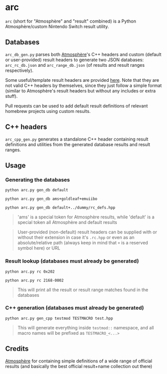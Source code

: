 # arc

`arc` (short for "Atmosphère" and "result" combined) is a Python Atmosphère/custom Nintendo Switch result utility.

## Databases

`arc_db_gen.py` parses both [Atmosphère](https://github.com/Atmosphere-NX/Atmosphere)'s C++ headers and custom (default or user-provided) result headers to generate two JSON databases: `arc_rc_db.json` and `arc_range_db.json` (of results and result ranges respectively).

Some useful/template result headers are provided [here](default_rc_hpps). Note that they are not valid C++ headers by themselves, since they just follow a simple format (similar to Atmosphère's result headers but without any includes or extra stuff).

Pull requests can be used to add default result definitions of relevant homebrew projects using custom results.

## C++ headers

`arc_cpp_gen.py` generates a standalone C++ header containing result definitions and utilities from the generated database results and result ranges.

## Usage

### Generating the databases

`python arc.py gen_db default`

`python arc.py gen_db ams+goldleaf+emuiibo`

`python arc.py gen_db default+../dummy/rc_defs.hpp`

> 'ams' is a special token for Atmosphère results, while 'default' is a special token all Atmosphère and default results

> User-provided (non-default) result headers can be supplied with or without their extension in case it's `.rc.hpp` or even as an absolute/relative path (always keep in mind that `+` is a reserved symbol here) or URL

### Result lookup (databases must already be generated)

`python arc.py rc 0x202`

`python arc.py rc 2168-0002`

> This will print all the result or result range matches found in the databases

### C++ generation (databases must already be generated)

`python arc.py gen_cpp testmod TESTMACRO test.hpp`

> This will generate everything inside `testmod::` namespace, and all macro names will be prefixed as `TESTMACRO_<...>`

## Credits

[Atmosphère](https://github.com/Atmosphere-NX/Atmosphere) for containing simple definitions of a wide range of official results (and basically the best official result+name collection out there)
